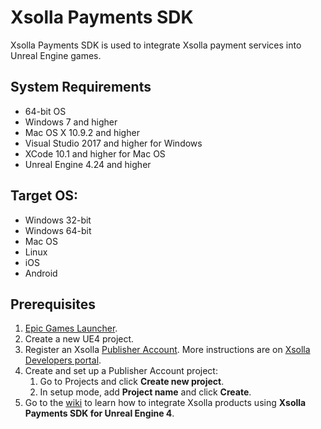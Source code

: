 # Xsolla Payments SDK

Xsolla Payments SDK is used to integrate Xsolla payment services into Unreal Engine games.

## System Requirements

* 64-bit OS
* Windows 7 and higher
* Mac OS X 10.9.2 and higher
* Visual Studio 2017 and higher for Windows
* XCode 10.1 and higher for Mac OS
* Unreal Engine 4.24 and higher

## Target OS:

* Windows 32-bit
* Windows 64-bit
* Mac OS
* Linux
* iOS
* Android

## Prerequisites

1. [Epic Games Launcher](https://www.epicgames.com/unrealtournament/download).
2. Create a new UE4 project.
3. Register an Xsolla [Publisher Account](https://publisher.xsolla.com/signup?store_type=sdk). More instructions are on [Xsolla Developers portal](https://developers.xsolla.com/sdk/game-engines/unreal-engine/).
4. Create and set up a Publisher Account project:
    1. Go to Projects and click **Create new project**.
    2. In setup mode, add **Project name** and click **Create**.
6. Go to the [wiki](https://github.com/xsolla/payments-ue4-sdk/wiki) to learn how to integrate Xsolla products using  **Xsolla Payments SDK for Unreal Engine 4**. 